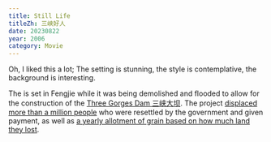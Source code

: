 ```yaml
---
title: Still Life
titleZh: 三峡好人
date: 20230822
year: 2006
category: Movie
---
```


Oh, I liked this a lot; The setting is stunning, the style is contemplative, the background is interesting.

The is set in Fengjie while it was being demolished and flooded to allow for the construction of the [Three Gorges Dam 三峡大坝](https://www.scientificamerican.com/article/chinas-three-gorges-dam-disaster/). The project [displaced more than a million people](https://www.hrw.org/legacy/summaries/s.china952.html) who were resettled by the government and given payment, as well as [a yearly allotment of grain based on how much land they lost](https://www.chinadaily.com.cn/english/doc/2004-07/15/content_348413.htm).

<Grid>
  <Screenshot src="still-life/still life 41m12s.jpg" alt="Long shot of woman standing next to big industrial pipes" />
  <Screenshot src="still-life/Still+Life+(2006)+00:50:46.jpg" alt="Woman looking out at mountain-side village" />
  <Screenshot src="still-life/Still Life (2006) 00:52:56.jpg" alt="Building amidst demolition" />
  <Screenshot src="still-life/Still Life (2006) 01:38:25.jpg" alt="Couple in half-demolished building" />
  <Screenshot src="still-life/Still Life (2006) 01:31:29.jpg" alt="Woman hanging laundry outside of her hut overlooking the river" />
</Grid>
